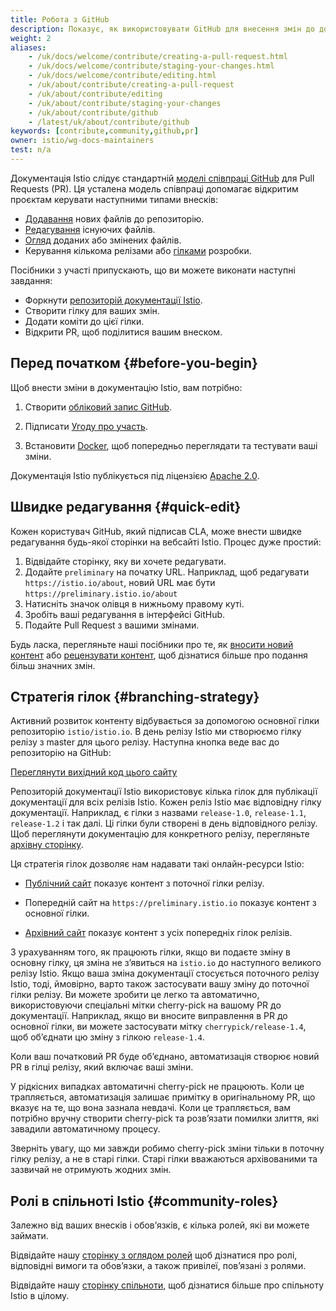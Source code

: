 ```yaml
---
title: Робота з GitHub
description: Показує, як використовувати GitHub для внесення змін до документації Istio.
weight: 2
aliases:
    - /uk/docs/welcome/contribute/creating-a-pull-request.html
    - /uk/docs/welcome/contribute/staging-your-changes.html
    - /uk/docs/welcome/contribute/editing.html
    - /uk/about/contribute/creating-a-pull-request
    - /uk/about/contribute/editing
    - /uk/about/contribute/staging-your-changes
    - /uk/about/contribute/github
    - /latest/uk/about/contribute/github
keywords: [contribute,community,github,pr]
owner: istio/wg-docs-maintainers
test: n/a
---
```


Документація Istio слідує стандартній [моделі співпраці GitHub](https://guides.github.com/introduction/flow/) для Pull Requests (PR). Ця усталена модель співпраці допомагає відкритим проєктам керувати наступними типами внесків:

- [Додавання](/docs/releases/contribute/add-content) нових файлів до репозиторію.
- [Редагування](#quick-edit) існуючих файлів.
- [Огляд](/docs/releases/contribute/review) доданих або змінених файлів.
- Керування кількома релізами або [гілками](#branching-strategy) розробки.

Посібники з участі припускають, що ви можете виконати наступні завдання:

- Форкнути [репозиторій документації Istio](https://github.com/istio/istio.io).
- Створити гілку для ваших змін.
- Додати коміти до цієї гілки.
- Відкрити PR, щоб поділитися вашим внеском.

## Перед початком {#before-you-begin}

Щоб внести зміни в документацію Istio, вам потрібно:

1. Створити [обліковий запис GitHub](https://github.com).

1. Підписати [Угоду про участь](https://github.com/istio/community/blob/master/CONTRIBUTING.md#contributor-license-agreements).

1. Встановити [Docker](https://www.docker.com/get-started), щоб попередньо переглядати та тестувати ваші зміни.

Документація Istio публікується під ліцензією [Apache 2.0](https://github.com/istio/community/blob/master/LICENSE).

## Швидке редагування {#quick-edit}

Кожен користувач GitHub, який підписав CLA, може внести швидке редагування будь-якої сторінки на вебсайті Istio. Процес дуже простий:

1. Відвідайте сторінку, яку ви хочете редагувати.
1. Додайте `preliminary` на початку URL. Наприклад, щоб редагувати `https://istio.io/about`, новий URL має бути `https://preliminary.istio.io/about`
1. Натисніть значок олівця в нижньому правому куті.
1. Зробіть ваші редагування в інтерфейсі GitHub.
1. Подайте Pull Request з вашими змінами.

Будь ласка, перегляньте наші посібники про те, як [вносити новий контент](/docs/releases/contribute/add-content) або [рецензувати контент](/docs/releases/contribute/review), щоб дізнатися більше про подання більш
значних змін.

## Стратегія гілок {#branching-strategy}

Активний розвиток контенту відбувається за допомогою основної гілки репозиторію `istio/istio.io`. В день релізу Istio ми створюємо гілку релізу з master для цього релізу. Наступна кнопка веде вас до репозиторію на GitHub:

<a class="btn"
href="https://github.com/istio/istio.io/">Переглянути вихідний код цього сайту
</a>

Репозиторій документації Istio використовує кілька гілок для публікації документації для всіх релізів Istio. Кожен реліз Istio має відповідну гілку документації. Наприклад, є гілки з назвами `release-1.0`, `release-1.1`, `release-1.2` і так далі. Ці гілки були створені в день відповідного релізу. Щоб переглянути документацію для конкретного релізу, перегляньте [архівну сторінку](https://archive.istio.io/).

Ця стратегія гілок дозволяє нам надавати такі онлайн-ресурси Istio:

- [Публічний сайт](/docs/) показує контент з поточної гілки релізу.

- Попередній сайт на `https://preliminary.istio.io` показує контент з основної гілки.

- [Архівний сайт](https://archive.istio.io) показує контент з усіх попередніх гілок релізів.

З урахуванням того, як працюють гілки, якщо ви подаєте зміну в основну гілку, ця зміна не зʼявиться на `istio.io` до наступного великого релізу Istio. Якщо ваша зміна документації стосується поточного релізу Istio, тоді, ймовірно, варто також застосувати вашу зміну до поточної гілки релізу. Ви можете зробити це легко та автоматично, використовуючи спеціальні мітки cherry-pick на вашому PR до документації. Наприклад, якщо ви вносите виправлення в PR до основної гілки, ви можете застосувати мітку `cherrypick/release-1.4`, щоб обʼєднати цю зміну з гілкою `release-1.4`.

Коли ваш початковий PR буде обʼєднано, автоматизація створює новий PR в гілці релізу, який включає ваші зміни.

У рідкісних випадках автоматичні cherry-pick не працюють. Коли це трапляється, автоматизація залишає примітку в оригінальному PR, що вказує на те, що вона зазнала невдачі. Коли це трапляється, вам потрібно вручну створити cherry-pick та розвʼязати помилки злиття, які завадили автоматичному процесу.

Зверніть увагу, що ми завжди робимо cherry-pick зміни тільки в поточну гілку релізу, а не в старі гілки. Старі гілки вважаються архівованими та зазвичай не отримують жодних змін.

## Ролі в спільноті Istio {#community-roles}

Залежно від ваших внесків і обовʼязків, є кілька ролей, які ви можете
займати.

Відвідайте нашу [сторінку з оглядом ролей](https://github.com/istio/community/blob/master/ROLES.md#role-summary) щоб дізнатися про ролі, відповідні вимоги та обовʼязки, а також привілеї, повʼязані з ролями.

Відвідайте нашу [сторінку спільноти](https://github.com/istio/community), щоб дізнатися більше про спільноту Istio в цілому.
